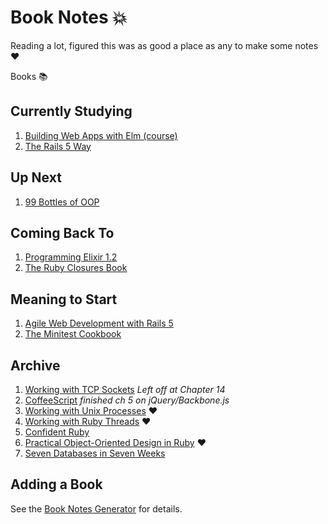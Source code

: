 # Book Notes :boom:

Reading a lot, figured this was as good a place as any to make some notes :heart:

Books :books:

## Currently Studying

1. [Building Web Apps with Elm (course)](building-web-apps-with-elm-course/README.md)
1. [The Rails 5 Way](the-rails-5-way/README.md)

## Up Next

1. [99 Bottles of OOP](99-bottles-of-oop/README.md)

## Coming Back To

1. [Programming Elixir 1.2](programming-elixir-1.2/README.md)
1. [The Ruby Closures Book](the-ruby-closures-book/README.md)

## Meaning to Start

1. [Agile Web Development with Rails 5](agile-web-development-with-rails-5/README.md) 
1. [The Minitest Cookbook](the-minitest-cookbook/README.md)

## Archive

1. [Working with TCP Sockets](working-with-tcp-sockets/README.md) _Left off at Chapter 14_
1. [CoffeeScript](coffeescript/README.md) _finished ch 5 on jQuery/Backbone.js_
1. [Working with Unix Processes](working-with-unix-processes/README.md) :heart:
1. [Working with Ruby Threads](working-with-ruby-threads/README.md) :heart:
1. [Confident Ruby](confident-ruby/README.md)
1. [Practical Object-Oriented Design in Ruby](practical-object-oriented-design-in-ruby/README.md) :heart:
1. [Seven Databases in Seven Weeks](seven-db-in-seven-weeks/README.md)

## Adding a Book

See the [Book Notes Generator](https://github.com/trueheart78/book-notes-generator) for details.
